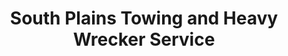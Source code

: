 ---
title: "South Plains Towing and Heavy Wrecker Service"
url: /lubbock/south-plains-towing-and-heavy-wrecker-service/
shop: car repair
---